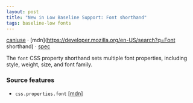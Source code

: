 ```yaml
---
layout: post
title: "New in Low Baseline Support: Font shorthand"
tags: baseline-low fonts
---
```


[caniuse](https://caniuse.com/?search=font-shorthand) · [mdn](https://developer.mozilla.org/en-US/search?q=Font shorthand) · [spec](https://drafts.csswg.org/css-fonts-4/#font-prop)

The `font` CSS property shorthand sets multiple font properties, including style, weight, size, and font family.

### Source features

- ``css.properties.font`` [[mdn]](https://developer.mozilla.org/en-US/search?q=css.properties.font)
